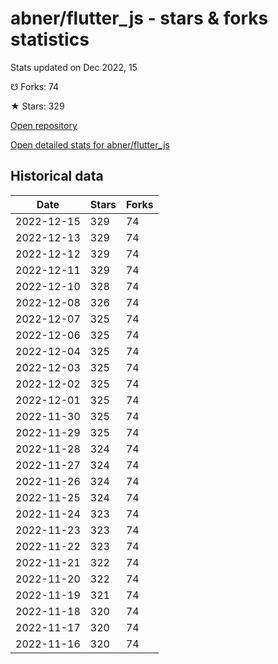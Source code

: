 # abner/flutter_js - stars & forks statistics

Stats updated on Dec 2022, 15

☋ Forks: 74

★ Stars: 329

[Open repository](https://github.com/abner/flutter_js)

[Open detailed stats for abner/flutter_js](https://reviewgithub.com/rep/abner/flutter_js)

## Historical data
| Date | Stars | Forks |
|------|-------|-------|
| 2022-12-15 | 329 | 74 | 
| 2022-12-13 | 329 | 74 | 
| 2022-12-12 | 329 | 74 | 
| 2022-12-11 | 329 | 74 | 
| 2022-12-10 | 328 | 74 | 
| 2022-12-08 | 326 | 74 | 
| 2022-12-07 | 325 | 74 | 
| 2022-12-06 | 325 | 74 | 
| 2022-12-04 | 325 | 74 | 
| 2022-12-03 | 325 | 74 | 
| 2022-12-02 | 325 | 74 | 
| 2022-12-01 | 325 | 74 | 
| 2022-11-30 | 325 | 74 | 
| 2022-11-29 | 325 | 74 | 
| 2022-11-28 | 324 | 74 | 
| 2022-11-27 | 324 | 74 | 
| 2022-11-26 | 324 | 74 | 
| 2022-11-25 | 324 | 74 | 
| 2022-11-24 | 323 | 74 | 
| 2022-11-23 | 323 | 74 | 
| 2022-11-22 | 323 | 74 | 
| 2022-11-21 | 322 | 74 | 
| 2022-11-20 | 322 | 74 | 
| 2022-11-19 | 321 | 74 | 
| 2022-11-18 | 320 | 74 | 
| 2022-11-17 | 320 | 74 | 
| 2022-11-16 | 320 | 74 | 

